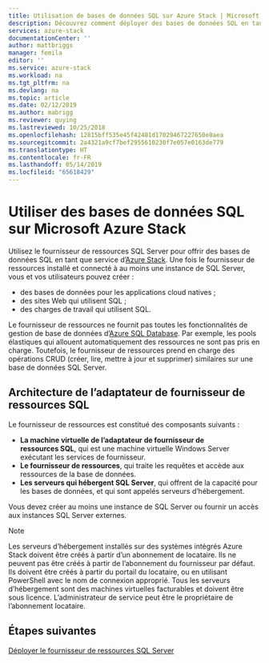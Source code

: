 ```yaml
---
title: Utilisation de bases de données SQL sur Azure Stack | Microsoft Docs
description: Découvrez comment déployer des bases de données SQL en tant que service sur Azure Stack et les étapes rapides à suivre pour déployer l’adaptateur de fournisseur de ressources SQL Server.
services: azure-stack
documentationCenter: ''
author: mattbriggs
manager: femila
editor: ''
ms.service: azure-stack
ms.workload: na
ms.tgt_pltfrm: na
ms.devlang: na
ms.topic: article
ms.date: 02/12/2019
ms.author: mabrigg
ms.reviewer: quying
ms.lastreviewed: 10/25/2018
ms.openlocfilehash: 12815bff535e45f42481d17029467227650e8aea
ms.sourcegitcommit: 2a4321a9cf7bef2955610230f7e057e0163de779
ms.translationtype: HT
ms.contentlocale: fr-FR
ms.lasthandoff: 05/14/2019
ms.locfileid: "65618429"
---
```

# <a name="use-sql-databases-on-microsoft-azure-stack"></a>Utiliser des bases de données SQL sur Microsoft Azure Stack

Utilisez le fournisseur de ressources SQL Server pour offrir des bases de données SQL en tant que service d’[Azure Stack](azure-stack-overview.md). Une fois le fournisseur de ressources installé et connecté à au moins une instance de SQL Server, vous et vos utilisateurs pouvez créer :

- des bases de données pour les applications cloud natives ;
- des sites Web qui utilisent SQL ;
- des charges de travail qui utilisent SQL.

Le fournisseur de ressources ne fournit pas toutes les fonctionnalités de gestion de base de données d’[Azure SQL Database](https://azure.microsoft.com/services/sql-database/). Par exemple, les pools élastiques qui allouent automatiquement des ressources ne sont pas pris en charge. Toutefois, le fournisseur de ressources prend en charge des opérations CRUD (créer, lire, mettre à jour et supprimer) similaires sur une base de données SQL Server. 

## <a name="sql-resource-provider-adapter-architecture"></a>Architecture de l’adaptateur de fournisseur de ressources SQL

Le fournisseur de ressources est constitué des composants suivants :

- **La machine virtuelle de l’adaptateur de fournisseur de ressources SQL**, qui est une machine virtuelle Windows Server exécutant les services de fournisseur.
- **Le fournisseur de ressources**, qui traite les requêtes et accède aux ressources de la base de données.
- **Les serveurs qui hébergent SQL Server**, qui offrent de la capacité pour les bases de données, et qui sont appelés serveurs d’hébergement.

Vous devez créer au moins une instance de SQL Server ou fournir un accès aux instances SQL Server externes.

> [!NOTE]
> Les serveurs d’hébergement installés sur des systèmes intégrés Azure Stack doivent être créés à partir d’un abonnement de locataire. Ils ne peuvent pas être créés à partir de l’abonnement du fournisseur par défaut. Ils doivent être créés à partir du portail du locataire, ou en utilisant PowerShell avec le nom de connexion approprié. Tous les serveurs d’hébergement sont des machines virtuelles facturables et doivent être sous licence. L’administrateur de service peut être le propriétaire de l’abonnement locataire.

## <a name="next-steps"></a>Étapes suivantes

[Déployer le fournisseur de ressources SQL Server](azure-stack-sql-resource-provider-deploy.md)
